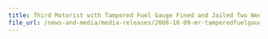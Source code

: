 ```yaml
---
title: Third Motorist with Tampered Fuel Gauge Fined and Jailed Two Weeks
file_url: /news-and-media/media-releases/2008-10-09-mr-tamperedfuelgauge.pdf
---
```


